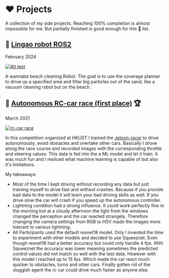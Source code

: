 # :heart: Projects

A collection of my side projects. Reaching 100% completion is almost impossible for me. But partially finished is good enough for this :memo: list.

## :robot: [Lingao robot ROS2](https://github.com/JosefGst/lingao_ros2)

February 2024

[![Alt text](gifs/gps_navigation.gif "a title")](https://github.com/JosefGst/lingao_ros2)

A wannabe beach cleaning Robot. The goal is to use the coverage planner to drive up a specified area and filter big particles out of the sand, like a vacuum cleaning robot but on the beach.


## :red_car: [Autonomous RC-car race (first place)](https://github.com/JosefGst/autorace) :trophy:

March 2021

[![rc-car race](gifs/rc_car.gif)](https://github.com/JosefGst/autorace)


In this competition organized at HKUST I trained the [Jetson-racer](https://github.com/NVIDIA-AI-IOT/jetracer) to drive autonomously, avoid obstacles and overtake other cars. Basically I drove along the race course and recorded images with the corresponding throttle and steering values. This data is fed into the a ML model and let it train. It was much fun and I resliced what machine learning is capable of but also it's limitations. 

My takeaways:

- Most of the time I kept driving without recording any data but just training myself to drive fast and without crashes. Because if you provide bad data to the model it will learn your bad driving skills as well. If you drive slow the car will crash if you speed up the autonomous controller.
- Lightning condition had a strong influence. It could work perfectly fine in the morning but at a cloudy afternoon the light from the windows changed the perception and the car reacted strangely. Therefore changing the camera settings from RGB to HSV made the images more tolerant to various lightning.
- All Participants used the default resnet18 model. Only I invested the time to experiment with other models and decided to use Squeeznet. Even though resnet18 had a better accuracy but could only handle 4 fps. With Squeeznet the accuracy was lower meaning sometimes the predicted control values did not match so well with the test data. However with this model I reached up to 15 fps. Which made the car react much quicker to obstacles, turns and other cars. Finally gotten rid of the sluggish agent the rc car could drive much faster as anyone else.
